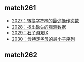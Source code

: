 ## match261
* [2027：转换字符串的最少操作次数]()
* [2028：找出缺失的观测数据]()
* [2029：石子游戏Ⅸ]()
* [2030：含特定字母的最小子序列]()

## match262